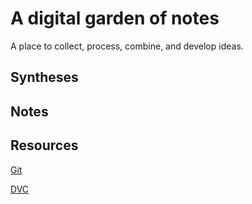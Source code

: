 # A digital garden of notes

A place to collect, process, combine, and develop ideas.

## Syntheses

## Notes

## Resources

[Git](resources/git_resources.md)

[DVC](resources/dvc_resources.md)
